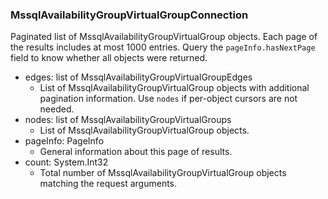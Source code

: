 ### MssqlAvailabilityGroupVirtualGroupConnection
Paginated list of MssqlAvailabilityGroupVirtualGroup objects. Each page of the results includes at most 1000 entries. Query the `pageInfo.hasNextPage` field to know whether all objects were returned.

- edges: list of MssqlAvailabilityGroupVirtualGroupEdges
  - List of MssqlAvailabilityGroupVirtualGroup objects with additional pagination information. Use `nodes` if per-object cursors are not needed.
- nodes: list of MssqlAvailabilityGroupVirtualGroups
  - List of MssqlAvailabilityGroupVirtualGroup objects.
- pageInfo: PageInfo
  - General information about this page of results.
- count: System.Int32
  - Total number of MssqlAvailabilityGroupVirtualGroup objects matching the request arguments.
